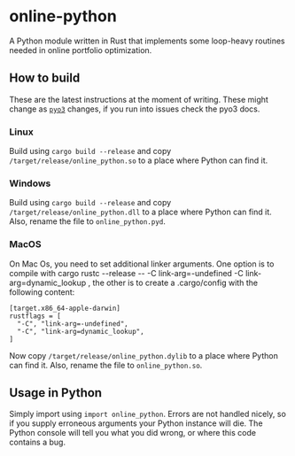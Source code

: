 # online-python

A Python module written in Rust that implements some loop-heavy routines needed in online portfolio optimization. 

## How to build

These are the latest instructions at the moment of writing. 
These might change as [`pyo3`](https://pyo3.rs/master/doc/pyo3/index.html) changes, if you run into issues check the pyo3 docs.

### Linux

Build using `cargo build --release` and copy `/target/release/online_python.so` to a place where Python can find it. 

### Windows

Build using `cargo build --release` and copy `/target/release/online_python.dll` to a place where Python can find it. 
Also, rename the file to `online_python.pyd`.

### MacOS
On Mac Os, you need to set additional linker arguments. 
One option is to compile with cargo rustc --release -- -C link-arg=-undefined -C link-arg=dynamic_lookup
, the other is to create a .cargo/config with the following content:

```
[target.x86_64-apple-darwin]
rustflags = [
  "-C", "link-arg=-undefined",
  "-C", "link-arg=dynamic_lookup",
]
```

Now copy `/target/release/online_python.dylib` to a place where Python can find it.
Also, rename the file to `online_python.so`.

## Usage in Python

Simply import using `import online_python`. 
Errors are not handled nicely, so if you supply erroneous arguments your Python instance will die.
The Python console will tell you what you did wrong, or where this code contains a bug.
